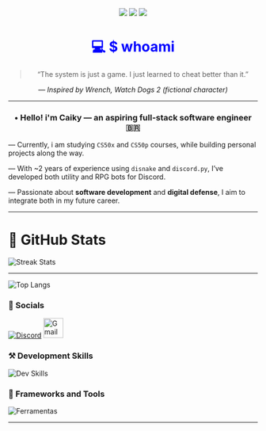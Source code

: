 <!-- Container principal -->
<div align="center">
<img src="https://img.shields.io/badge/Welcome_to_my_terminal-00BFFF?style=for-the-badge&logoColor=white&labelColor=000000&color=00BFFF" />
  <!-- Banner -->   
  <img src="https://capsule-render.vercel.app/api?type=transparent&height=300&color=00BFFF&text=4Ø4:%20%20LIMITS%20NOT%20FOUND&fontColor=FFF&animation=blinking">
  <!--<img src="https://github.com/Caiky-Souza/Caiky-Souza/blob/main/20250705_195603.jpg" width="100%" alt="Banner do perfil">

  <!-- Apresentação -->
  <img src="https://readme-typing-svg.herokuapp.com/?color=00BFFF&size=25&center=true&vCenter=true&width=1000&lines=>&nbsp+Accessing+Caiky's+workspace" />
  <h1 style="color:blue;">💻 $ whoami</h1>

  <blockquote>
  “The system is just a game. I just learned to cheat better than it.”
</blockquote>

<p><em>— Inspired by Wrench, Watch Dogs 2 (fictional character)</em></p>

  <!-- Frase de destaque -->

  
 ---
 
<h3 align="center">
    • Hello! i'm <strong>Caiky</strong> — an aspiring full-stack <strong>software engineer</strong> 🇧🇷<br>
</h3> 
      
<p align="center">
</p>
    
  </div>
  

    
— Currently, i am studying <code>CS50x</code> and <code>CS50p</code> courses, while building personal projects along the way.<br>

  — With ~2 years of experience using <code>disnake</code> and <code>discord.py</code>, I’ve developed both utility and RPG bots for Discord.<br>

— Passionate about <strong>software development</strong> and <strong>digital defense</strong>, I aim to integrate both in my future career.
  </p>

---


# 📌 GitHub Stats
  <img src="https://github-readme-activity-graph.vercel.app/graph?username=Caiky-Souza&theme=tokyo-night&hide_border=true&line=00BFFF&hide_title=true&color=00BFFF&bg_color=0d1117&area=true&li" alt="Streak Stats">
  <hr>
  <img src="https://github-readme-stats.vercel.app/api/top-langs/?username=Caiky-Souza&theme=blue_navy&hide_border=true&layout=compact" alt="Top Langs">
  
  <!-- Social Links -->
  ### 📎 Socials

  [![Discord](https://img.shields.io/badge/Discord-21060b?style=for-the-badge&logo=discord&logoColor=white)](https://discord.gg/XbpBs2xG)
  <a href="mailto:caikyhortasouza25@gmail.com">
    <img height="40px" src="https://img.shields.io/badge/Gmail-ffffff?style=for-the-badge&logo=gmail&logoColor=white)" alt="Gmail">
  </a>

  <!-- Skills -->
  ### ⚒️ Development Skills
  <img src="https://skillicons.dev/icons?i=git,html,css,c,js,python,sqlite" alt="Dev Skills">

  <!-- Frameworks e ferramentas -->
  ### 🔧 Frameworks and Tools
  <img src="https://skillicons.dev/icons?i=arduino,django,vscode,linux,bash" alt="Ferramentas">
  
</div>

---


